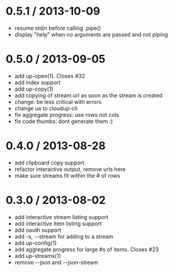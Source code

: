 
0.5.1 / 2013-10-09
==================

 * resume stdin before calling .pipe()
 * display "help" when no arguments are passed and not piping

0.5.0 / 2013-09-05
==================

 * add up-open(1). Closes #32
 * add index support
 * add up-copy(1)
 * add copying of stream.url as soon as the stream is created
 * change: be less critical with errors
 * change ua to cloudup-cli
 * fix aggregate progress: use rows not cols
 * fix code thumbs: dont generate them :)

0.4.0 / 2013-08-28
==================

 * add clipboard copy support
 * refactor interactive output, remove urls here
 * make sure streams fit within the # of rows

0.3.0 / 2013-08-02
==================

 * add interactive stream listing support
 * add interactive item listing support
 * add oauth support
 * add -s, --stream <id> for adding to a stream
 * add up-config(1)
 * add aggregate progress for large #s of items. Closes #23
 * add up-streams(1)
 * remove --json and --json-stream

